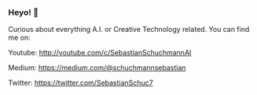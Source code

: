 ### Heyo! :wave:

Curious about everything A.I. or Creative Technology related. You can find me on:

Youtube: http://youtube.com/c/SebastianSchuchmannAI

Medium: https://medium.com/@schuchmannsebastian

Twitter: https://twitter.com/SebastianSchuc7
